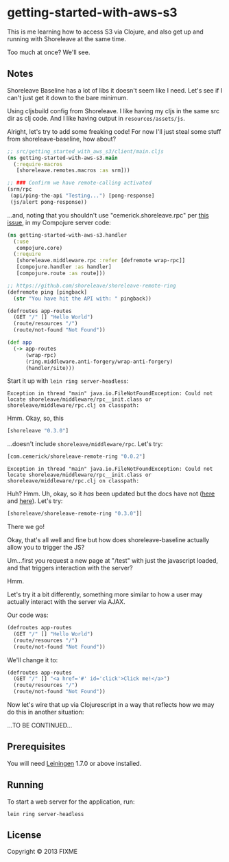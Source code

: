 # getting-started-with-aws-s3

This is me learning how to access S3 via Clojure, and also get up and running with Shoreleave at the same time.

Too much at once?  We'll see.

## Notes

Shoreleave Baseline has a lot of libs it doesn't seem like I need.  Let's see if I can't just get it down to the bare minimum.

Using cljsbuild config from Shoreleave.  I like having my cljs in the same src dir as clj code.  And I like having output in `resources/assets/js`.

Alright, let's try to add some freaking code!  For now I'll just steal some stuff from shoreleave-baseline, how about?

```clojure
;; src/getting_started_with_aws_s3/client/main.cljs
(ns getting-started-with-aws-s3.main
  (:require-macros
   [shoreleave.remotes.macros :as srm]))

;; ### Confirm we have remote-calling activated
(srm/rpc
 (api/ping-the-api "Testing...") [pong-response]
 (js/alert pong-response))
```

...and, noting that you shouldn't use "cemerick.shoreleave.rpc" per [this issue](https://github.com/shoreleave/shoreleave-remote-ring/issues/6), in my Compojure server code:

```clojure
(ns getting-started-with-aws-s3.handler
  (:use
   compojure.core)
  (:require
   [shoreleave.middleware.rpc :refer [defremote wrap-rpc]]
   [compojure.handler :as handler]
   [compojure.route :as route]))

;; https://github.com/shoreleave/shoreleave-remote-ring
(defremote ping [pingback]
  (str "You have hit the API with: " pingback))

(defroutes app-routes
  (GET "/" [] "Hello World")
  (route/resources "/")
  (route/not-found "Not Found"))

(def app
  (-> app-routes
      (wrap-rpc)
      (ring.middleware.anti-forgery/wrap-anti-forgery)
      (handler/site)))
```

Start it up with `lein ring server-headless`:

    Exception in thread "main" java.io.FileNotFoundException: Could not locate shoreleave/middleware/rpc__init.class or shoreleave/middleware/rpc.clj on classpath:

Hmm.  Okay, so, this

```clojure
[shoreleave "0.3.0"]
```

...doesn't include `shoreleave/middleware/rpc`. Let's try:

```clojure
[com.cemerick/shoreleave-remote-ring "0.0.2"]
```

    Exception in thread "main" java.io.FileNotFoundException: Could not locate shoreleave/middleware/rpc__init.class or shoreleave/middleware/rpc.clj on classpath: 

Huh? Hmm. Uh, okay, so it *has* been updated but the docs have not ([here](https://github.com/shoreleave/shoreleave-remote-ring/issues/6) and [here](https://github.com/shoreleave/shoreleave-remote-ring/issues/5)).  Let's try:

```clojure
[shoreleave/shoreleave-remote-ring "0.3.0"]]
```

There we go!

Okay, that's all well and fine but how does shoreleave-baseline actually allow you to trigger the JS?

Um...first you request a new page at "/test" with just the javascript loaded, and that triggers interaction with the server?

Hmm.

Let's try it a bit differently, something more similar to how a user may actually interact with the server via AJAX.

Our code was:

```clojure
(defroutes app-routes
  (GET "/" [] "Hello World")
  (route/resources "/")
  (route/not-found "Not Found"))
```

We'll change it to:

```clojure
(defroutes app-routes
  (GET "/" [] "<a href='#' id='click'>Click me!</a>")
  (route/resources "/")
  (route/not-found "Not Found"))
```

Now let's wire that up via Clojurescript in a way that reflects how we may do this in another situation:

...TO BE CONTINUED...



## Prerequisites

You will need [Leiningen][1] 1.7.0 or above installed.

[1]: https://github.com/technomancy/leiningen

## Running

To start a web server for the application, run:

    lein ring server-headless

## License

Copyright © 2013 FIXME
